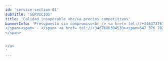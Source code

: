 ```yaml
---
id: 'service-section-01'
subTitle: 'SERVICIOS'
title: 'Calidad insuperable <br/>a precios competitivos'
bannerInfo: 'Presupuesto sin compromiso<br /> <a href= tel://+34647376782><span>647 376 782
</span><span> - </span> <a href= tel://+3467680394539><span>647 376 782
</span>


</a>
'
---
```

